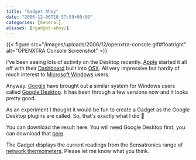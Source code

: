 ```yaml
---
title: "Gadget Ahoy"
date: "2006-12-06T18:57:59+00:00"
categories: [General]
aliases: [/gadget-ahoy/]
---
```


{{< figure src="/images/uploads/2006/12/openxtra-console.gif#floatright" alt="OPENXTRA Console Screenshot" >}}

I've been seeing lots of activity on the Desktop recently. [Apple](http://www.apple.com/) started it all off with their [Dashboard](http://www.apple.com/macosx/leopard/dashboard.html) built into [OSX](http://www.apple.com/macosx/). All very impressive but hardly of much interest to [Microsoft Windows](http://www.microsoft.com/windows/) users.

Anyway. [Google](http://www.google.com/) have brought out a similar system for Windows users called [Google Desktop](http://desktop.google.com/). It has been through a few versions now and it looks pretty good.

As an experiment I thought it would be fun to create a Gadget as the Google Desktop plugins are called. So, that's exactly what I did 🙂

You can download the result here. You will need Google Desktop first, you can download that [here](http://desktop.google.com/).

The Gadget displays the current readings from the Sensatronics range of [network thermometers](https://www.openxtra.co.uk/kb/network-thermometer-introduction.html). Please let me know what you think.
